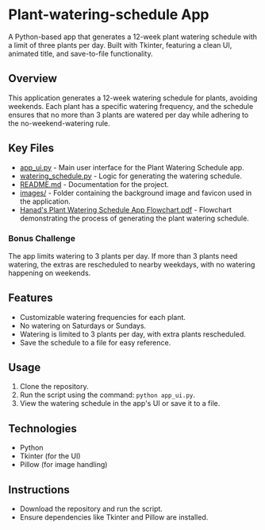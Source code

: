 # Plant-watering-schedule App
A Python-based app that generates a 12-week plant watering schedule with a limit of three plants per day. Built with Tkinter, featuring a clean UI, animated title, and save-to-file functionality.

## Overview
This application generates a 12-week watering schedule for plants, avoiding weekends. Each plant has a specific watering frequency, and the schedule ensures that no more than 3 plants are watered per day while adhering to the no-weekend-watering rule.

## Key Files

- [app_ui.py](app_ui.py) - Main user interface for the Plant Watering Schedule app.
- [watering_schedule.py](watering_schedule.py) - Logic for generating the watering schedule.
- [README.md](README.md) - Documentation for the project.
- [images/](Images) - Folder containing the background image and favicon used in the application.
- [Hanad's Plant Watering Schedule App Flowchart.pdf](Hanad's%20Plant%20Watering%20Schedule%20App%20Flowchart.pdf) - Flowchart demonstrating the process of generating the plant watering schedule.

### Bonus Challenge
The app limits watering to 3 plants per day. If more than 3 plants need watering, the extras are rescheduled to nearby weekdays, with no watering happening on weekends.

## Features
- Customizable watering frequencies for each plant.
- No watering on Saturdays or Sundays.
- Watering is limited to 3 plants per day, with extra plants rescheduled.
- Save the schedule to a file for easy reference.

## Usage
1. Clone the repository.
2. Run the script using the command: `python app_ui.py`.
3. View the watering schedule in the app's UI or save it to a file.

## Technologies
- Python
- Tkinter (for the UI)
- Pillow (for image handling)

## Instructions
- Download the repository and run the script.
- Ensure dependencies like Tkinter and Pillow are installed.
